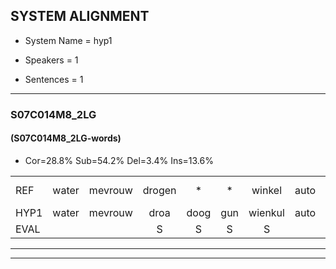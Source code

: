 
## SYSTEM ALIGNMENT

- System Name = hyp1

- Speakers = 1

- Sentences = 1

---

### S07C014M8_2LG

#### (S07C014M8_2LG-words)

- Cor=28.8%	Sub=54.2%	Del=3.4%	Ins=13.6%

|  |  |  |  |  |  |  |  |  |  |  |  |  |  |  |  |  |  |  |  |  |  |  |  |  |  |  |  |  |  |  |  |  |  |  |  |  |  |  |  |  |  |  |  |  |  |  |  |  |  |  |  |  |  |  |  |  |  |  |  |
|:--- |:---:|:---:|:---:|:---:|:---:|:---:|:---:|:---:|:---:|:---:|:---:|:---:|:---:|:---:|:---:|:---:|:---:|:---:|:---:|:---:|:---:|:---:|:---:|:---:|:---:|:---:|:---:|:---:|:---:|:---:|:---:|:---:|:---:|:---:|:---:|:---:|:---:|:---:|:---:|:---:|:---:|:---:|:---:|:---:|:---:|:---:|:---:|:---:|:---:|:---:|:---:|:---:|:---:|:---:|:---:|:---:|:---:|:---:|:---:|
| REF | water | mevrouw | drogen | * | * | winkel | auto | schouders | verhaal | * | koning | moeilijk |  | speelplaats | drinken | hoofdpijn | * | regen | vliegtuig | stoppen | opnieuw | gooien | sneeuwen |  | moeder | liedje | potlood | fietsbel | vinger | vinger | dichtbij*(dichterbij) | meisje |  |  | chauffeur | * | muziek | waarom | scheuren | lawaai | * | * | lawaai | zwemmen | vuurwerk | appel |  | cola | kussen |  |  | eerste | circus | * | kleuren | voetbal |  | * | vlinder |
| HYP1 | water | mevrouw | droa | doog | gun | wienkul | auto | schouders |  | varhaal | koning | moeilijk | sbeel | plaat | drinkem | hoof | wen | regen | vliegtuig | sstopen | opnieuw | gooien | sneeuwen | moder | liek | potloot | fiets | mel | feen | fien | titurbet | meisje | kaf | kafchauffeur | chauffeur |  | gik | waarom | eren | la | la | lawai | swemen | viel | werk | appel | kola | kola | kussen | heerte | eer | cirpus | sa | us | clern | voetbal | fle | fin | dur |
| EVAL |  |  | S | S | S | S |  |  | D | S |  |  | I | S | S | S | S |  |  | S |  |  |  | I | S | S | S | S | S | S | S |  | I | I |  | D | S |  | S | S | S | S | S | S | S |  | I | S |  | I | I | S | S | S | S |  | I | S | S |
---

---
